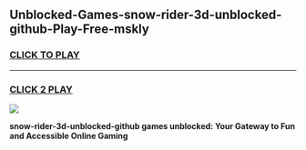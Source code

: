
## Unblocked-Games-snow-rider-3d-unblocked-github-Play-Free-mskly
<h3>
<a href="https://premium76.site?title=snow-rider-3d-unblocked-github&ref=19M">CLICK TO PLAY</a></h3>
<hr>

<h3>
<a href="https://premium76.site?title=snow-rider-3d-unblocked-github&ref=19M">CLICK 2 PLAY</a>
  
</h3>

<a href="https://premium76.site?title=snow-rider-3d-unblocked-github&ref=19M"><img src="https://clearcache.store/games.png"></a>


**snow-rider-3d-unblocked-github games unblocked: Your Gateway to Fun and Accessible Online Gaming**
